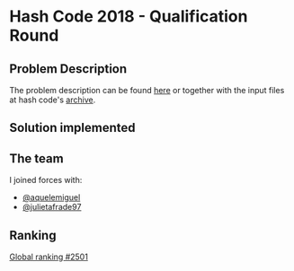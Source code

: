 # Hash Code 2018 - Qualification Round

## Problem Description

The problem description can be found [here](https://storage.googleapis.com/coding-competitions.appspot.com/HC/2018/hashcode2018_qualification_task.pdf) or together with the input files at hash code's [archive](https://codingcompetitions.withgoogle.com/hashcode/archive).

## Solution implemented

## The team

I joined forces with:
- [@aquelemiguel](https://github.com/aquelemiguel)
- [@julietafrade97](https://github.com/julietafrade97)

## Ranking

[Global ranking #2501](https://codingcompetitions.withgoogle.com/hashcode/archive/2018)
